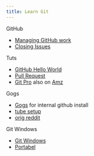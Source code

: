 ```yaml
---
title: Learn Git
---
```


GitHub
* [Managing GitHub work](https://help.github.com/categories/managing-your-work-on-github/) 
* [Closing Issues](https://help.github.com/articles/closing-issues-using-keywords/)


Tuts
* [GitHub Hello World](https://guides.github.com/activities/hello-world/)
* [Pull Request](https://yangsu.github.io/pull-request-tutorial/)
* [Git Pro](https://git-scm.com/book/en/v2)  also on [Amz](https://read.amazon.com/)


Gogs
* [Gogs](https://gogs.io/) for internal github install  
* [tube setup](https://www.youtube.com/watch?v=iZeD6ZjTaTA) 
* [orig reddit](https://www.reddit.com/r/PHP/comments/4j07b9/setting_up_our_own_internal_git_server_any_advice/#bottom-comments)

Git Windows
* [Git Windows](https://gitforwindows.org/)
* [Portabel](https://github.com/git-for-windows/git/releases)
